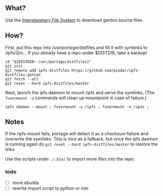 
## What?

Use the [Interplanetary File System](https://ipfs.io/) to download gentoo source files.

## How?

First, put this repo into /usr/portage/distfiles and fill it with symlinks to /ipfs/Qm...
If you already have a repo under \$DISTDIR, take a backup!

    cd "${DISTDIR:-/usr/portage/distfiles}"
    git init
    git remote add ipfs-distfiles https://github.com/piedar/ipfs-distfiles-gentoo
    git fetch --all
    git reset --hard ipfs-distfiles/master

Next, launch the ipfs daemon to mount /ipfs and serve the symlinks.
(The `fusermount -u` commands will clean up mountpoint in case of failure.)

    ipfs daemon --mount ; fusermount -u /ipfs ; fusermount -u /ipns ;

## Notes

If the /ipfs mount fails, portage will detect it as a checksum failure and overwrite the symlinks.
This is nice as a fallback, but once the ipfs daemon is running again do `git reset --hard ipfs-distfiles/master` to restore the links.

Use the scripts under `./.bin/` to import more files into the repo.

### todo

- [ ] more ebuilds
- [ ] rewrite import script to python or nim
